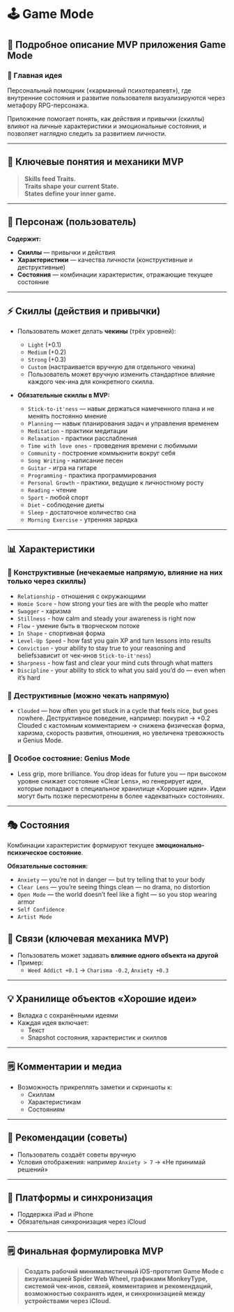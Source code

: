 # 🕹️ Game Mode

## 🎯 Подробное описание MVP приложения Game Mode

### 🔖 Главная идея

Персональный помощник («карманный психотерапевт»), где внутренние состояния и развитие пользователя визуализируются через метафору RPG-персонажа.

Приложение помогает понять, как действия и привычки (скиллы) влияют на личные характеристики и эмоциональные состояния, и позволяет наглядно следить за развитием личности.

---

## 📌 Ключевые понятия и механики MVP

> **Skills feed Traits.**  
> **Traits shape your current State.**  
> **States define your inner game.**

---

## 🧑 Персонаж (пользователь)

**Содержит:**

- **Скиллы** — привычки и действия
- **Характеристики** — качества личности (конструктивные и деструктивные)
- **Состояния** — комбинации характеристик, отражающие текущее состояние

---

## ⚡️ Скиллы (действия и привычки)

- Пользователь может делать **чекины** (трёх уровней):
  - `Light` (+0.1)
  - `Medium` (+0.2)
  - `Strong` (+0.3)
  - `Custom` (настраивается вручную для отдельного чекина)
  - Пользователь может  вручную изменить стандартное влияние каждого чек-ина для конкретного скилла.
 
    
- **Обязательные скиллы в MVP:**
  - `Stick-to-it'ness` — навык держаться намеченного плана и не менять постоянно мнение
  - `Planning` — навык планирования задач и управления временем
  - `Meditation` - практики медитации
  - `Relaxation` - практики расслабления
  - `Time with love ones` - проведения времени с любимыми
  - `Community` - построение коммьюнити вокруг себя
  - `Song Writing` - написание песен
  - `Guitar` - игра на гитаре
  - `Programming` - практика программирования
  - `Personal Growth` - практики, ведущие к личностному росту
  - `Reading` - чтение
  - `Sport` - любой спорт 
  - `Diet` - соблюдение диеты
  - `Sleep` - достаточное количество сна
  - `Morning Exercise` - утренняя зарядка 

---

## 📊 Характеристики

### 🔹 Конструктивные (нечекаемые напрямую, влияние на них только через скиллы)

- `Relationship` - отношения с окружающими
- `Homie Score` - how strong your ties are with the people who matter
- `Swagger` - харизма
- `Stillness` - how calm and steady your awareness is right now
- `Flow` - умение быть в творческом потоке
- `In Shape` - спортивная форма
- `Level-Up Speed` - how fast you gain XP and turn lessons into results
- `Conviction` - your ability to stay true to your reasoning and beliefsзависит от чек-инов `Stick-to-it'ness`)
- `Sharpness` - how fast and clear your mind cuts through what matters
- `Discipline` - your ability to stick to what you said you’d do — even when it’s hard

### 🔸 Деструктивные (можно чекать напрямую)

- `Clouded` — how often you get stuck in a cycle that feels nice, but goes nowhere. Деструктивное поведение, например: покурил → +0.2 Clouded с кастомным комментарием → снижена физическая форма, харизма, скорость развития, отношения, но увеличена тревожность и Genius Mode.

### 🌟 Особое состояние: **Genius Mode**

- Less grip, more brilliance. You drop ideas for future you — при высоком уровне снижает состояние «Clear Lens», но генерирует идеи, которые попадают в специальное хранилище «Хорошие идеи». Идеи могут быть позже пересмотрены в более «адекватных» состояниях.

---

## 🎭 Состояния

Комбинации характеристик формируют текущее **эмоционально-психическое состояние**.

**Обязательные состояния:**

- `Anxiety` — you’re not in danger — but try telling that to your body
- `Clear Lens` — you’re seeing things clean — no drama, no distortion
- `Open Mode` — the world doesn’t feel like a fight — so you stop wearing armor
- `Self Confidence`
- `Artist Mode`

## 🔗 Связи (ключевая механика MVP)

- Пользователь может задавать **влияние одного объекта на другой**
- Пример:
  - `Weed Addict +0.1` → `Charisma -0.2`, `Anxiety +0.3`

---

## 💡 Хранилище объектов «Хорошие идеи»

- Вкладка с сохранёнными идеями
- Каждая идея включает:
  - Текст
  - Snapshot состояния, характеристик и скиллов

---

## 🗒️ Комментарии и медиа

- Возможность прикреплять заметки и скриншоты к:
  - Скиллам
  - Характеристикам
  - Состояниям

---

## 🧭 Рекомендации (советы)

- Пользователь создаёт советы вручную
- Условия отображения: например `Anxiety > 7` → «Не принимай решений»

---


## 📲 Платформы и синхронизация

- Поддержка iPad и iPhone
- Обязательная синхронизация через iCloud

---


## 🗒️ Финальная формулировка MVP

> **Создать рабочий минималистичный iOS-прототип Game Mode с визуализацией Spider Web Wheel, графиками MonkeyType, системой чек-инов, связей, комментариев и рекомендаций, возможностью сохранять идеи, и синхронизацией между устройствами через iCloud.**

